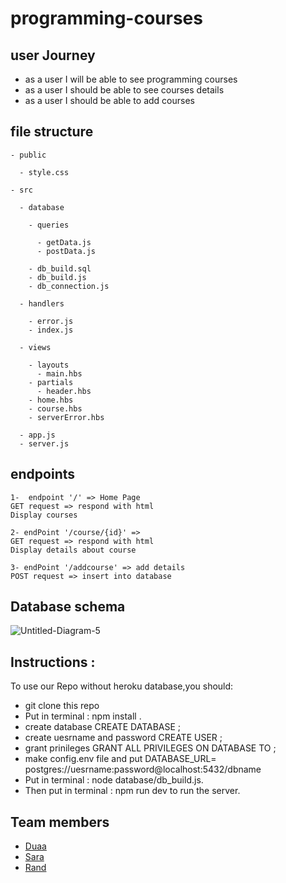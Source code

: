 # programming-courses

## user Journey

- as a user I will be able to see programming courses
- as a user I should be able to see courses details
- as a user I should be able to add courses

## file structure

```
- public

  - style.css

- src

  - database

    - queries

      - getData.js
      - postData.js

    - db_build.sql
    - db_build.js
    - db_connection.js

  - handlers

    - error.js
    - index.js

  - views

    - layouts
      - main.hbs
    - partials
      - header.hbs
    - home.hbs
    - course.hbs
    - serverError.hbs

  - app.js
  - server.js
```

## endpoints

```
1-  endpoint '/' => Home Page
GET request => respond with html
Display courses

2- endPoint '/course/{id}' =>
GET request => respond with html
Display details about course

3- endPoint '/addcourse' => add details
POST request => insert into database
```

## Database schema

![Untitled-Diagram-_5_](https://user-images.githubusercontent.com/47992412/62526882-c8ef7780-b842-11e9-8e96-7e41c2f1ebd8.png)

## Instructions :

To use our Repo without heroku database,you should:

- git clone this repo
- Put in terminal : npm install .
- create database CREATE DATABASE ;
- create uesrname and password CREATE USER ;
- grant prinileges GRANT ALL PRIVILEGES ON DATABASE TO ;
- make config.env file and put DATABASE_URL= postgres://uesrname:password@localhost:5432/dbname
- Put in terminal : node database/db_build.js.
- Then put in terminal : npm run dev to run the server.

## Team members

- [Duaa](https://github.com/DuaaH)
- [Sara](https://github.com/sara219)
- [Rand](https://github.com/RandInaim)
